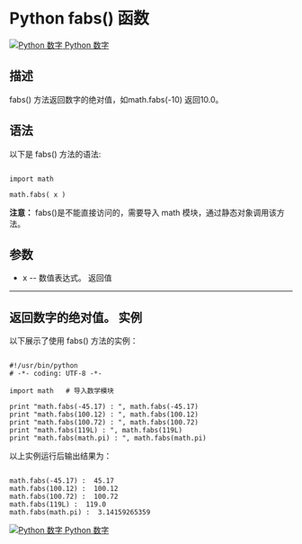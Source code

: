 Python  fabs() 函数
=================

 [![Python 数字](../images/up.gif)
 Python 数字](python-numbers.html)


  描述
--

 fabs() 方法返回数字的绝对值，如math.fabs(-10) 返回10.0。

  语法
--

 以下是 fabs() 方法的语法:


```

import math

math.fabs( x )

```

 **注意：** fabs()是不能直接访问的，需要导入 math 模块，通过静态对象调用该方法。

  参数
--

  *  x -- 数值表达式。
   返回值
---

 返回数字的绝对值。  实例
--

  以下展示了使用 fabs() 方法的实例：


```

#!/usr/bin/python
# -*- coding: UTF-8 -*-

import math   # 导入数学模块

print "math.fabs(-45.17) : ", math.fabs(-45.17)
print "math.fabs(100.12) : ", math.fabs(100.12)
print "math.fabs(100.72) : ", math.fabs(100.72)
print "math.fabs(119L) : ", math.fabs(119L)
print "math.fabs(math.pi) : ", math.fabs(math.pi)

```

  以上实例运行后输出结果为：


```

math.fabs(-45.17) :  45.17
math.fabs(100.12) :  100.12
math.fabs(100.72) :  100.72
math.fabs(119L) :  119.0
math.fabs(math.pi) :  3.14159265359

```

 [![Python 数字](../images/up.gif)
 Python 数字](python-numbers.html)
